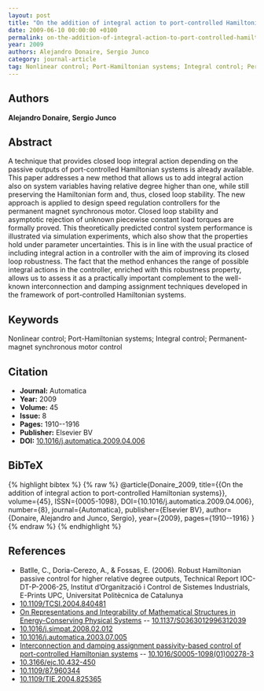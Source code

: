 ```yaml
---
layout: post
title: "On the addition of integral action to port-controlled Hamiltonian systems"
date: 2009-06-10 00:00:00 +0100
permalink: on-the-addition-of-integral-action-to-port-controlled-hamiltonian-systems
year: 2009
authors: Alejandro Donaire, Sergio Junco
category: journal-article
tag: Nonlinear control; Port-Hamiltonian systems; Integral control; Permanent-magnet synchronous motor control
---
```

 
## Authors
**Alejandro Donaire, Sergio Junco**
 
## Abstract
A technique that provides closed loop integral action depending on the passive outputs of port-controlled Hamiltonian systems is already available. This paper addresses a new method that allows us to add integral action also on system variables having relative degree higher than one, while still preserving the Hamiltonian form and, thus, closed loop stability. The new approach is applied to design speed regulation controllers for the permanent magnet synchronous motor. Closed loop stability and asymptotic rejection of unknown piecewise constant load torques are formally proved. This theoretically predicted control system performance is illustrated via simulation experiments, which also show that the properties hold under parameter uncertainties. This is in line with the usual practice of including integral action in a controller with the aim of improving its closed loop robustness. The fact that the method enhances the range of possible integral actions in the controller, enriched with this robustness property, allows us to assess it as a practically important complement to the well-known interconnection and damping assignment techniques developed in the framework of port-controlled Hamiltonian systems.
 
## Keywords
Nonlinear control; Port-Hamiltonian systems; Integral control; Permanent-magnet synchronous motor control
 
## Citation
- **Journal:** Automatica
- **Year:** 2009
- **Volume:** 45
- **Issue:** 8
- **Pages:** 1910--1916
- **Publisher:** Elsevier BV
- **DOI:** [10.1016/j.automatica.2009.04.006](https://doi.org/10.1016/j.automatica.2009.04.006)
 
## BibTeX
{% highlight bibtex %}
{% raw %}
@article{Donaire_2009,
  title={{On the addition of integral action to port-controlled Hamiltonian systems}},
  volume={45},
  ISSN={0005-1098},
  DOI={10.1016/j.automatica.2009.04.006},
  number={8},
  journal={Automatica},
  publisher={Elsevier BV},
  author={Donaire, Alejandro and Junco, Sergio},
  year={2009},
  pages={1910--1916}
}
{% endraw %}
{% endhighlight %}
 
## References
- Batlle, C., Doria-Cerezo, A., & Fossas, E. (2006). Robust Hamiltonian passive control for higher relative degree outputs, Technical Report IOC-DT-P-2006-25, Institut d’Organització i Control de Sistemes Industrials, E-Prints UPC, Universitat Politècnica de Catalunya
- [10.1109/TCSI.2004.840481](https://doi.org/10.1109/TCSI.2004.840481)
- [On Representations and Integrability of Mathematical Structures in Energy-Conserving Physical Systems](on-representations-and-integrability-of-mathematical-structures-in-energy-conserving-physical-systems) -- [10.1137/S0363012996312039](https://doi.org/10.1137/S0363012996312039)
- [10.1016/j.simpat.2008.02.012](https://doi.org/10.1016/j.simpat.2008.02.012)
- [10.1016/j.automatica.2003.07.005](https://doi.org/10.1016/j.automatica.2003.07.005)
- [Interconnection and damping assignment passivity-based control of port-controlled Hamiltonian systems](interconnection-and-damping-assignment-passivity-based-control-of-port-controlled-hamiltonian-systems) -- [10.1016/S0005-1098(01)00278-3](https://doi.org/10.1016/S0005-1098(01)00278-3)
- [10.3166/ejc.10.432-450](https://doi.org/10.3166/ejc.10.432-450)
- [10.1109/87.960344](https://doi.org/10.1109/87.960344)
- [10.1109/TIE.2004.825365](https://doi.org/10.1109/TIE.2004.825365)

